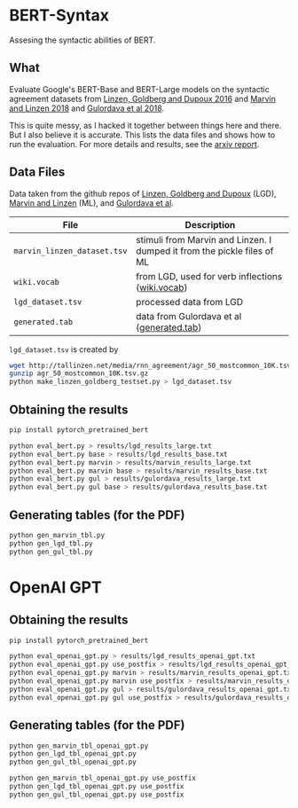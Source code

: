 # BERT-Syntax

Assesing the syntactic abilities of BERT.

## What

Evaluate Google's BERT-Base and BERT-Large models on the syntactic agreement datasets from [Linzen, Goldberg and Dupoux 2016](https://arxiv.org/abs/1611.01368) and [Marvin and Linzen 2018](https://arxiv.org/abs/1808.09031) and [Gulordava et al 2018](http://aclweb.org/anthology/N18-1108).

This is quite messy, as I hacked it together between things here and there. But I also believe it is accurate. This lists the data files and shows how to run the evaluation. For more details and results, see the [arxiv report](https://arxiv.org/abs/TBD).

## Data Files

Data taken from the github repos of [Linzen, Goldberg and Dupoux](https://github.com/TalLinzen/rnn_agreement) (LGD), [Marvin and Linzen](https://github.com/BeckyMarvin/LM_syneval) (ML), and [Gulordava et al](https://github.com/facebookresearch/colorlessgreenRNNs).

| File | Description |
|---|---|
| `marvin_linzen_dataset.tsv` |  stimuli from Marvin and Linzen. I dumped it from the pickle files of ML |
| `wiki.vocab`                  | from LGD, used for verb inflections ([wiki.vocab](https://github.com/TalLinzen/rnn_agreement/raw/master/data/wiki.vocab)) |
| `lgd_dataset.tsv`             | processed data from LGD |
| `generated.tab`               | data from Gulordava et al ([generated.tab](https://github.com/facebookresearch/colorlessgreenRNNs/raw/master/data/agreement/English/generated.tab)) |

`lgd_dataset.tsv` is created by 
```bash
wget http://tallinzen.net/media/rnn_agreement/agr_50_mostcommon_10K.tsv.gz
gunzip agr_50_mostcommon_10K.tsv.gz
python make_linzen_goldberg_testset.py > lgd_dataset.tsv
```

## Obtaining the results

```bash
pip install pytorch_pretrained_bert

python eval_bert.py > results/lgd_results_large.txt
python eval_bert.py base > results/lgd_results_base.txt
python eval_bert.py marvin > results/marvin_results_large.txt
python eval_bert.py marvin base > results/marvin_results_base.txt
python eval_bert.py gul > results/gulordava_results_large.txt
python eval_bert.py gul base > results/gulordava_results_base.txt
```

## Generating tables (for the PDF)

```bash
python gen_marvin_tbl.py 
python gen_lgd_tbl.py
python gen_gul_tbl.py
```

# OpenAI GPT

## Obtaining the results

```bash
pip install pytorch_pretrained_bert

python eval_openai_gpt.py > results/lgd_results_openai_gpt.txt
python eval_openai_gpt.py use_postfix > results/lgd_results_openai_gpt_use_postfix.txt
python eval_openai_gpt.py marvin > results/marvin_results_openai_gpt.txt
python eval_openai_gpt.py marvin use_postfix > results/marvin_results_openai_gpt_use_postfix.txt
python eval_openai_gpt.py gul > results/gulordava_results_openai_gpt.txt
python eval_openai_gpt.py gul use_postfix > results/gulordava_results_openai_gpt_use_postfix.txt
```

## Generating tables (for the PDF)

```bash
python gen_marvin_tbl_openai_gpt.py 
python gen_lgd_tbl_openai_gpt.py
python gen_gul_tbl_openai_gpt.py

python gen_marvin_tbl_openai_gpt.py use_postfix
python gen_lgd_tbl_openai_gpt.py use_postfix
python gen_gul_tbl_openai_gpt.py use_postfix
```
